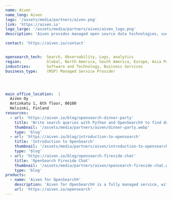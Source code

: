 ```yaml
---
name: Aiven
name_long: Aiven
logo: '/assets/media/partners/aiven.png'
link: 'https://aiven.io'
logo_large: '/assets/media/partners/aiven/aiven_logo.png'
description: 'Aiven provides managed open source data technologies, such as PostgreSQL®, Apache Kafka® and OpenSearch®, on all major clouds.'

contact: 'https://aiven.io/contact'


opensearch_tech:  Search, Observability, Logs, analytics
region:           Global, North America, South America, Europe, Asia Pacific, Middle East, Africa, Australia
industries:       Software and Technology, Business Services
business_type:    (MSP) Managed Service Provider




main_office_location:  |
  Aiven Oy
  Antinkatu 1, 6th floor, 00100
  Helsinki, Finland
resources: 
  - url: 'https://aiven.io/blog/opensearch-dinner-party'
    title: 'Write search queries with Python and OpenSearch® to find delicious recipes'
    thumbnail: '/assets/media/partners/aiven/dinner-party.webp'
    type: 'blog'
  - url: 'https://aiven.io/blog/introduction-to-opensearch'
    title: 'Introduction to OpenSearch'
    thumbnail: '/assets/media/partners/aiven/introduction-to-opensearch.webp'
    type: 'blog'
  - url: 'https://aiven.io/blog/opensearch-fireside-chat'
    title: 'OpenSearch Fireside Chat'
    thumbnail: '/assets/media/partners/aiven/opensearch-fireside-chat.webp'
    type: 'blog'
products:
  - name: 'Aiven for OpenSearch®'
    description: 'Aiven for OpenSearch® is a fully managed service, with a rich set of advanced plugins and dashboards to visualize your data – easily deployed in the cloud of your choice.'
    url: 'https://aiven.io/opensearch'
---
```

